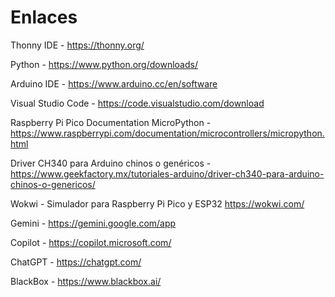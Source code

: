 # Enlaces
Thonny IDE - https://thonny.org/

Python - https://www.python.org/downloads/

Arduino IDE - https://www.arduino.cc/en/software

Visual Studio Code - https://code.visualstudio.com/download

Raspberry Pi Pico Documentation MicroPython - https://www.raspberrypi.com/documentation/microcontrollers/micropython.html

Driver CH340 para Arduino chinos o genéricos - https://www.geekfactory.mx/tutoriales-arduino/driver-ch340-para-arduino-chinos-o-genericos/

Wokwi - Simulador para Raspberry Pi Pico y ESP32  https://wokwi.com/

Gemini - https://gemini.google.com/app

Copilot - https://copilot.microsoft.com/

ChatGPT - https://chatgpt.com/

BlackBox - https://www.blackbox.ai/
 
